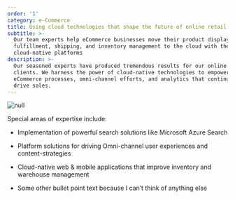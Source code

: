 ```yaml
---
order: '1'
category: e-Commerce
title: Using cloud technologies that shape the future of online retail
subtitle: >-
  Our team experts help eCommerce businesses move their product display, order
  fulfillment, shipping, and inventory management to the cloud with the latest
  cloud-native platforms
description: >-
  Our seasoned experts have produced tremendous results for our online retail
  clients. We harness the power of cloud-native technologies to empower lean
  eCommerce processes, omni-channel efforts, and analytics that continue to
  drive sales.
---
```

![null](/images/uploads/ecommerce-industry-hero.svg)

Special areas of expertise include:

* Implementation of powerful search solutions like Microsoft Azure Search

* Platform solutions for driving Omni-channel user experiences and
content-strategies

* Cloud-native web & mobile applications that improve inventory and warehouse
management

* Some other bullet point text because I can’t think of anything else


